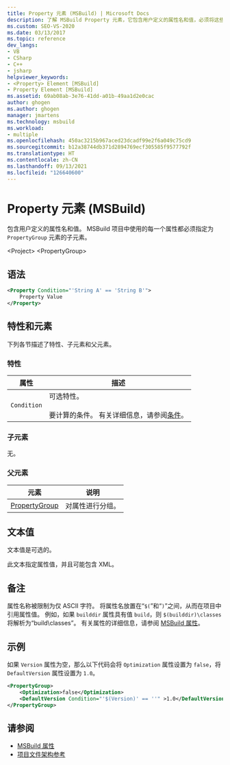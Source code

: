 ```yaml
---
title: Property 元素 (MSBuild) | Microsoft Docs
description: 了解 MSBuild Property 元素，它包含用户定义的属性名和值，必须将这些属性名和值指定为 PropertyGroup 元素的子元素。
ms.custom: SEO-VS-2020
ms.date: 03/13/2017
ms.topic: reference
dev_langs:
- VB
- CSharp
- C++
- jsharp
helpviewer_keywords:
- <Property> Element [MSBuild]
- Property Element [MSBuild]
ms.assetid: 69ab08ab-3e76-41dd-a01b-49aa1d2e0cac
author: ghogen
ms.author: ghogen
manager: jmartens
ms.technology: msbuild
ms.workload:
- multiple
ms.openlocfilehash: 450ac3215b967aced23dcadf99e2f6a049c75cd9
ms.sourcegitcommit: b12a38744db371d2894769ecf305585f9577792f
ms.translationtype: HT
ms.contentlocale: zh-CN
ms.lasthandoff: 09/13/2021
ms.locfileid: "126640600"
---
```

# <a name="property-element-msbuild"></a>Property 元素 (MSBuild)

包含用户定义的属性名和值。 MSBuild 项目中使用的每一个属性都必须指定为 `PropertyGroup` 元素的子元素。

 \<Project> \<PropertyGroup>

## <a name="syntax"></a>语法

```xml
<Property Condition="'String A' == 'String B'">
    Property Value
</Property>
```

## <a name="attributes-and-elements"></a>特性和元素

 下列各节描述了特性、子元素和父元素。

### <a name="attributes"></a>特性

|属性|描述|
|---------------|-----------------|
|`Condition`|可选特性。<br /><br /> 要计算的条件。 有关详细信息，请参阅[条件](../msbuild/msbuild-conditions.md)。|

### <a name="child-elements"></a>子元素

 无。

### <a name="parent-elements"></a>父元素

|元素|说明|
|-------------|-----------------|
|[PropertyGroup](../msbuild/propertygroup-element-msbuild.md)|对属性进行分组。|

## <a name="text-value"></a>文本值

 文本值是可选的。

 此文本指定属性值，并且可能包含 XML。

## <a name="remarks"></a>备注

 属性名称被限制为仅 ASCII 字符。 将属性名放置在“`$(`”和“`)`”之间，从而在项目中引用属性值。 例如，如果 `builddir` 属性具有值 `build`，则 `$(builddir)\classes` 将解析为“build\classes”。 有关属性的详细信息，请参阅 [MSBuild 属性](../msbuild/msbuild-properties.md)。

## <a name="example"></a>示例

 如果 `Version` 属性为空，那么以下代码会将 `Optimization` 属性设置为 `false`，将 `DefaultVersion` 属性设置为 `1.0`。

```xml
<PropertyGroup>
    <Optimization>false</Optimization>
    <DefaultVersion Condition="'$(Version)' == ''" >1.0</DefaultVersion>
</PropertyGroup>
```

## <a name="see-also"></a>请参阅

- [MSBuild 属性](../msbuild/msbuild-properties.md)
- [项目文件架构参考](../msbuild/msbuild-project-file-schema-reference.md)

